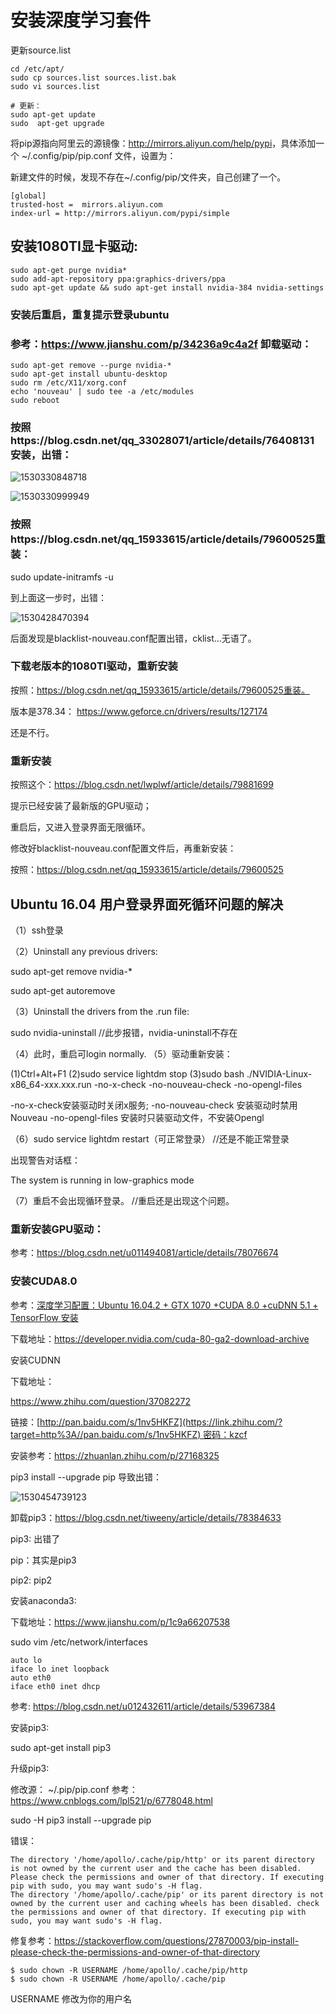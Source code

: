 # 安装深度学习套件



更新source.list

```
cd /etc/apt/
sudo cp sources.list sources.list.bak
sudo vi sources.list

# 更新：
sudo apt-get update
sudo  apt-get upgrade
```

将pip源指向阿里云的源镜像：<http://mirrors.aliyun.com/help/pypi>，具体添加一个 ~/.config/pip/pip.conf 文件，设置为：

新建文件的时候，发现不存在~/.config/pip/文件夹，自己创建了一个。

```
[global]
trusted-host =  mirrors.aliyun.com
index-url = http://mirrors.aliyun.com/pypi/simple
```

## 安装1080TI显卡驱动: 

```
sudo apt-get purge nvidia*
sudo add-apt-repository ppa:graphics-drivers/ppa
sudo apt-get update && sudo apt-get install nvidia-384 nvidia-settings
```

### 安装后重启，重复提示登录ubuntu

### 参考：https://www.jianshu.com/p/34236a9c4a2f  卸载驱动：

```
sudo apt-get remove --purge nvidia-*
sudo apt-get install ubuntu-desktop
sudo rm /etc/X11/xorg.conf
echo 'nouveau' | sudo tee -a /etc/modules
sudo reboot
```

### 按照https://blog.csdn.net/qq_33028071/article/details/76408131 安装，出错：

![1530330848718](1530330848718.png)

![1530330999949](1530330999949.png)



### 按照https://blog.csdn.net/qq_15933615/article/details/79600525重装：

sudo update-initramfs -u 

到上面这一步时，出错：

![1530428470394](1530428470394.png)

后面发现是blacklist-nouveau.conf配置出错，cklist...无语了。

### 下载老版本的1080TI驱动，重新安装

按照：https://blog.csdn.net/qq_15933615/article/details/79600525重装。

版本是378.34： https://www.geforce.cn/drivers/results/127174

还是不行。



### 重新安装

按照这个：https://blog.csdn.net/lwplwf/article/details/79881699

提示已经安装了最新版的GPU驱动；

重启后，又进入登录界面无限循环。



修改好blacklist-nouveau.conf配置文件后，再重新安装：

按照：https://blog.csdn.net/qq_15933615/article/details/79600525



## Ubuntu 16.04 用户登录界面死循环问题的解决

（1）ssh登录

（2）Uninstall any previous drivers:

sudo apt-get remove nvidia-*

sudo apt-get autoremove

（3）Uninstall the drivers from the .run file:

sudo nvidia-uninstall   //此步报错，nvidia-uninstall不存在

（4）此时，重启可login normally. 
（5）驱动重新安装：

(1)Ctrl+Alt+F1 
(2)sudo service lightdm stop 
(3)sudo bash ./NVIDIA-Linux-x86_64-xxx.xxx.run -no-x-check -no-nouveau-check -no-opengl-files

-no-x-check安装驱动时关闭x服务; 
-no-nouveau-check 安装驱动时禁用Nouveau 
-no-opengl-files 安装时只装驱动文件，不安装Opengl

（6）sudo service lightdm restart（可正常登录）   //还是不能正常登录

出现警告对话框：

The system is running in low-graphics mode

（7）重启不会出现循环登录。   //重启还是出现这个问题。



### 重新安装GPU驱动：

参考：https://blog.csdn.net/u011494081/article/details/78076674



### 安装CUDA8.0

参考：[深度学习配置：Ubuntu 16.04.2 + GTX 1070 +CUDA 8.0 +cuDNN 5.1 + TensorFlow 安装](https://zhuanlan.zhihu.com/p/27168325)

下载地址：https://developer.nvidia.com/cuda-80-ga2-download-archive



安装CUDNN

下载地址：

https://www.zhihu.com/question/37082272

链接：[http://pan.baidu.com/s/1nv5HKFZ](https://link.zhihu.com/?target=http%3A//pan.baidu.com/s/1nv5HKFZ) 密码：kzcf 

安装参考：https://zhuanlan.zhihu.com/p/27168325



pip3 install --upgrade pip  导致出错：

![1530454739123](1530454739123.png)

卸载pip3：https://blog.csdn.net/tiweeny/article/details/78384633



pip3: 出错了

pip：其实是pip3

pip2: pip2



安装anaconda3:

下载地址：https://www.jianshu.com/p/1c9a66207538



sudo vim /etc/network/interfaces

```
auto lo
iface lo inet loopback
auto eth0
iface eth0 inet dhcp
```

参考: https://blog.csdn.net/u012432611/article/details/53967384



安装pip3:

sudo apt-get install pip3

升级pip3:

修改源：  ~/.pip/pip.conf  参考：https://www.cnblogs.com/lpl521/p/6778048.html

sudo -H pip3 install --upgrade pip



错误：

```
The directory '/home/apollo/.cache/pip/http' or its parent directory is not owned by the current user and the cache has been disabled. Please check the permissions and owner of that directory. If executing pip with sudo, you may want sudo's -H flag.
The directory '/home/apollo/.cache/pip' or its parent directory is not owned by the current user and caching wheels has been disabled. check the permissions and owner of that directory. If executing pip with sudo, you may want sudo's -H flag.
```

修复参考：https://stackoverflow.com/questions/27870003/pip-install-please-check-the-permissions-and-owner-of-that-directory

```
$ sudo chown -R USERNAME /home/apollo/.cache/pip/http
$ sudo chown -R USERNAME /home/apollo/.cache/pip
```

USERNAME 修改为你的用户名